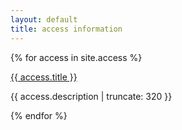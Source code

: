 ```yaml
---
layout: default
title: access information
---
```


{% for access in site.access %}


<a href="{{ access.url | prepend: site.baseurl }}">
        {{ access.title }}
</a>

<p class="post-excerpt">{{ access.description | truncate: 320 }}</p>

{% endfor %} 
